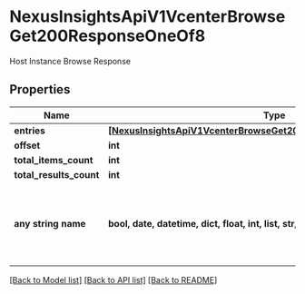 # NexusInsightsApiV1VcenterBrowseGet200ResponseOneOf8

Host Instance Browse Response

## Properties
Name | Type | Description | Notes
------------ | ------------- | ------------- | -------------
**entries** | [**[NexusInsightsApiV1VcenterBrowseGet200ResponseOneOf8EntriesInner]**](NexusInsightsApiV1VcenterBrowseGet200ResponseOneOf8EntriesInner.md) |  | [optional] 
**offset** | **int** |  | [optional] 
**total_items_count** | **int** |  | [optional] 
**total_results_count** | **int** |  | [optional] 
**any string name** | **bool, date, datetime, dict, float, int, list, str, none_type** | any string name can be used but the value must be the correct type | [optional]

[[Back to Model list]](../README.md#documentation-for-models) [[Back to API list]](../README.md#documentation-for-api-endpoints) [[Back to README]](../README.md)


